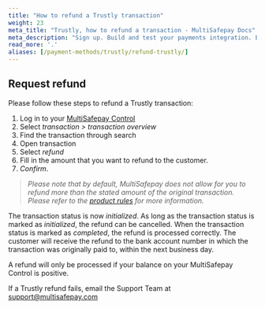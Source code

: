```yaml
---
title: "How to refund a Trustly transaction"
weight: 23
meta_title: "Trustly, how to refund a transaction - MultiSafepay Docs"
meta_description: "Sign up. Build and test your payments integration. Explore our products and services. Use our API Reference, SDKs, and wrappers. Get support."
read_more: '.'
aliases: [/payment-methods/trustly/refund-trustly/]
---
```

## Request refund
Please follow these steps to refund a Trustly transaction:

1. Log in to your [MultiSafepay Control](https://merchant.multisafepay.com)
2. Select _transaction > transaction overview_
3. Find the transaction through search
4. Open transaction
5. Select _refund_
6. Fill in the amount that you want to refund to the customer.  
7. _Confirm_.

>_Please note that by default, MultiSafepay does not allow for you to refund more than the stated amount of the original transaction. Please refer to the [product rules](/payment-methods/banks/trustly/#product-rules) for more information._

The transaction status is now _initialized_. As long as the transaction status is marked as _initialized_, the refund can be cancelled. When the transaction status is marked as _completed_, the refund is processed correctly. The customer will receive the refund to the bank account number in which the transaction was originally paid to, within the next business day.

A refund will only be processed if your balance on your MultiSafepay Control is positive.

If a Trustly refund fails, email the Support Team at <support@multisafepay.com> 
